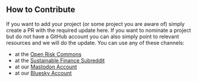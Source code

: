 ## How to Contribute

If you want to add your project (or some project you are aware of) simply create a PR with the required update here. If you want to nominate a project but do not have a GitHub account you can also simply point to relevant resources and we will do the update. You can use any of these channels:

- at the [Open Risk Commons](https://www.openriskcommons.org/t/awesome-sustainable-finace/159)
- at the [Sustainable Finance Subreddit](https://www.reddit.com/r/sustainableFinance/)
- at our [Mastodon Account](https://mastodon.social/@openrisk)
- at our [Bluesky Account](https://bsky.app/profile/openrisk.bsky.social)